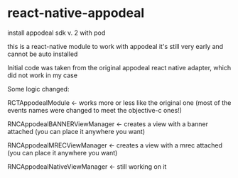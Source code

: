 # react-native-appodeal

install appodeal sdk v. 2 with pod


this is a react-native module to work with appodeal
it's still very early and cannot be auto installed

Initial code was taken from the original appodeal react native adapter, 
which did not work in my case

Some logic changed:

RCTAppodealModule <- works more or less like the original one (most of the events names were changed to meet the objective-c ones!)

RNCAppodealBANNERViewManager <- creates a view with a banner attached (you can place it anywhere you want)

RNCAppodealMRECViewManager <- creates a view with a mrec attached (you can place it anywhere you want)

RNCAppodealNativeViewManager <- still working on it 
